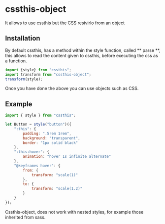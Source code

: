 # cssthis-object

It allows to use cssthis but the CSS resivirlo from an object

## Installation

By default cssthis, has a method within the style function, called ** parse **, this allows to read the content given to cssthis, before executing the css as a function.

```javascript
import {style} from "cssthis";
import transform from "cssthis-object";
transform(style);
```

Once you have done the above you can use objects such as CSS.

## Example

```javascript
import { style } from "cssthis";

let Button = style("button")({
    ":this": {
        padding: ".5rem 1rem",
        background: "transparent",
        border: "1px solid black"
    },
    ":this:hover": {
        animation: "hover 1s infinite alternate"
    },
    "@keyframes hover": {
        from: {
            transform: "scale(1)"
        },
        to: {
            transform: "scale(1.2)"
        }
    }
});
```

Cssthis-object, does not work with nested styles, for example those inherited from sass.